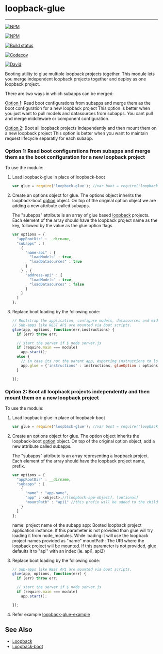 # loopback-glue
----------------

[![NPM](https://nodei.co/npm/loopback-glue.png?downloads=true)](https://nodei.co/npm/loopback-glue/)

 [![NPM](https://nodei.co/npm-dl/loopback-glue.png?months=3&height=3)](https://nodei.co/npm/loopback-glue/)

 [![Build status](https://img.shields.io/travis/yantrashala/loopback-glue/master.svg?style=flat-square)](https://travis-ci.org/yantrashala/loopback-glue)

 [![Codecov](https://codecov.io/gh/yantrashala/loopback-glue/branch/master/graph/badge.svg)](https://github.com/yantrashala/loopback-glue)

 [![David](https://img.shields.io/david/yantrashala/loopback-glue.svg)]()


Booting utility to glue multiple loopback projects together. This module lets you merge independent loopback projects together and deploy as one loopback project.



There are two ways in which subapps can be merged:

[Option 1](#option-1-read-boot-configurations-from-subapps-and-merge-them-as-the-boot-configuration-for-a-new-loopback-project): Read boot configurations from subapps and merge them as the boot configuration for a new loopback project
    This option is better when you just want to pull models and datasources from subapps. You cant pull and merge middleware or component configuration.

[Option 2](#option-2-boot-all-loopback-projects-independently-and-then-mount-them-on-a-new-loopback-project): Boot all loopback projects independently and then mount them on a new loopback project
    This option is better when you want to maintain request lifecycle separatly for each subapp.

### Option 1: Read boot configurations from subapps and merge them as the boot configuration for a new loopback project

To use the module:

1. Load loopback-glue in place of loopback-boot

    ```js
    var glue = require('loopback-glue'); //var boot = require('loopback-boot');
    ```

2. Create an options object for glue. The options object inherits the loopback-boot [option][Option] object. On top of the original option object we are adding a new attribute called subapps.

    The "subapps" attribute is an array of glue based [loopback] projects. Each element of the array should have the loopback project name as the key, followed by the value as the glue option flags.

    ```js
    var options = {
      "appRootDir" : __dirname,
      "subapps" : [
        {
          "name-api" : {
            "loadModels" : true,
            "loadDatasources" : true
          }
        } , {
          "address-api" : {
            "loadModels" : true,
            "loadDatasources" : false
          }
        }
      ]
    };
    ```

3. Replace boot loading by the following code:

    ```javascript
    // Bootstrap the application, configure models, datasources and middleware.
    // Sub-apps like REST API are mounted via boot scripts.
    glue(app, options, function(err,instructions) {
      if (err) throw err;

      // start the server if $ node server.js
      if (require.main === module)
        app.start();
      else {
        // in case its not the parent app, exporting instructions to load from parent
        app.glue = {'instructions' : instructions, glueOption : options};
      }

    });
    ```
    
### Option 2: Boot all loopback projects independently and then mount them on a new loopback project

To use the module:

1. Load loopback-glue in place of loopback-boot

    ```js
    var glue = require('loopback-glue'); //var boot = require('loopback-boot');
    ```

2. Create an options object for glue. The option object inherits the loopback-boot [option][Option] object. On top of the original option object, add a new attribute called subapps.

    The "subapps" attribute is an array representing a loopback project. Each element of the array should have the loopback project name, prefix.

    ```js
    var options = {
      "appRootDir" : __dirname,
      "subapps" : [
        {
          "name" : "app-name",
          "app" : <object>,//[loopback-app-object], [optional]
          "mountPath" : "api1" //this prefix will be added to the childApp Url's []
        }
      ]
    };
    ```
    name: project name of the subapp
    app: Booted loopback project application instance. If this parameter is not provided than glue will try loading it from node_modules. While loading it will use the loopback project names provided as "name"
    mountPath: The URI where the loopback project will be mounted. If this parameter is not provided, glue defaults it to "api" with an index (ie. api1, api2)

3. Replace boot loading by the following code:

    ```javascript
    // Sub-apps like REST API are mounted via boot scripts.
    glue(app, options, function(err) {
      if (err) throw err;

      // start the server if $ node server.js
      if (require.main === module)
        app.start();

    });
    ```

4. Refer example
[loopback-glue-example]

 See Also
 --------------------------

 - [Loopback][loopback]
 - [Loopback-boot][loopback-boot]

 [option]: https://apidocs.strongloop.com/loopback-boot/
 [loopback-boot]: https://apidocs.strongloop.com/loopback-boot/
 [loopback]: http://loopback.io
 [loopback-glue-example]: https://github.com/yantrashala/loopback-glue-example
